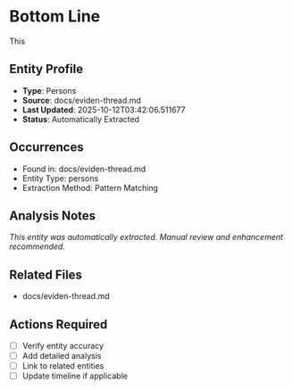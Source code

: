# Bottom Line
This

## Entity Profile
- **Type**: Persons
- **Source**: docs/eviden-thread.md
- **Last Updated**: 2025-10-12T03:42:06.511677
- **Status**: Automatically Extracted

## Occurrences
- Found in: docs/eviden-thread.md
- Entity Type: persons
- Extraction Method: Pattern Matching

## Analysis Notes
*This entity was automatically extracted. Manual review and enhancement recommended.*

## Related Files
- docs/eviden-thread.md

## Actions Required
- [ ] Verify entity accuracy
- [ ] Add detailed analysis
- [ ] Link to related entities
- [ ] Update timeline if applicable
